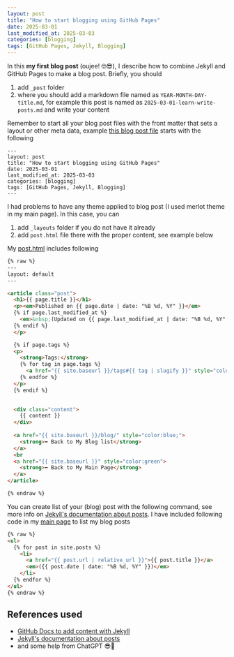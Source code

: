 ```yaml
---
layout: post
title: "How to start blogging using GitHub Pages"
date: 2025-03-01
last_modified_at: 2025-03-03
categories: [blogging]
tags: [GitHub Pages, Jekyll, Blogging]
---
```


In this **my first blog post** (oujee! 🤓😎), I describe how to combine Jekyll and GitHub Pages to make a blog post. Briefly, you should
1. add `_post` folder
2. where you should add a markdown file named as `YEAR-MONTH-DAY-title.md`, for example this post is named as `2025-03-01-learn-write-posts.md` and write your content

Remember to start all your blog post files with the front matter that sets a layout or other meta data, example [this blog post file](https://github.com/AnaHill/AnaHill.github.io/blob/main/_posts/2025-03-01-learn-write-posts.md?plain=1) starts with the following 
```
---
layout: post
title: "How to start blogging using GitHub Pages"
date: 2025-03-01
last_modified_at: 2025-03-03
categories: [blogging]
tags: [GitHub Pages, Jekyll, Blogging]
---
```

I had problems to have any theme applied to blog post (I used merlot theme in my main page). In this case, you can
1. add `_layouts` folder if you do not have it already 
2. add `post.html` file there with the proper content, see example below


My [post.html](https://github.com/AnaHill/AnaHill.github.io/blob/main/_layouts/post.html) includes following 
```html
{% raw %}
---
layout: default
---

<article class="post">
  <h1>{{ page.title }}</h1>
  <p><em>Published on {{ page.date | date: "%B %d, %Y" }}</em>
  {% if page.last_modified_at %}
    <em>&nbsp;(Updated on {{ page.last_modified_at | date: "%B %d, %Y" }})</em>
  {% endif %}
  </p>

  {% if page.tags %}
  <p>
    <strong>Tags:</strong>
    {% for tag in page.tags %}
      <a href="{{ site.baseurl }}/tags#{{ tag | slugify }}" style="color:blue;">{{ tag }}</a>{% unless forloop.last %}, {% endunless %}
    {% endfor %}
  </p>
  {% endif %}
  

  <div class="content">
    {{ content }}
  </div>
  
  <a href="{{ site.baseurl }}/blog/" style="color:blue;">
    <strong>⬅ Back to My Blog list</strong>
  </a>
  <br
  <a href="{{ site.baseurl }}" style="color:green">
    <strong>⬅ Back to My Main Page</strong>
  </a>
</article>

{% endraw %}
```

You can create list of your (blog) post with the following command, see more info on [Jekyll's documentation about posts](https://jekyllrb.com/docs/posts/). 
I have included following code in my <a href="{{ site.url }}/"> main page</a> to list my blog posts

```html
{% raw %}
<ul>
  {% for post in site.posts %}
    <li>
      <a href="{{ post.url | relative_url }}">{{ post.title }}</a>  
      <em>({{ post.date | date: "%B %d, %Y" }})</em>
    </li>
  {% endfor %}
</ul>
{% endraw %}
```

## References used
- [GitHub Docs to add content with Jekyll](https://docs.github.com/en/pages/setting-up-a-github-pages-site-with-jekyll/adding-content-to-your-github-pages-site-using-jekyll)
- [Jekyll's documentation about posts](https://jekyllrb.com/docs/posts/) 
- and some help from ChatGPT 😎🤖
